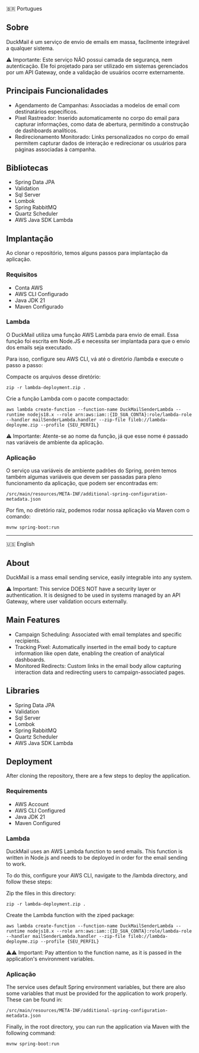 🇧🇷 Portugues

## Sobre
DuckMail é um serviço de envio de emails em massa, facilmente integrável a qualquer sistema.

⚠️ Importante: Este serviço NÃO possui camada de segurança, nem autenticação. Ele foi projetado para ser utilizado em sistemas gerenciados por um API Gateway, onde a validação de usuários ocorre externamente.

## Principais Funcionalidades
- Agendamento de Campanhas: Associadas a modelos de email com destinatários específicos.
- Pixel Rastreador: Inserido automaticamente no corpo do email para capturar informações, como data de abertura, permitindo a construção de dashboards analíticos.
- Redirecionamento Monitorado: Links personalizados no corpo do email permitem capturar dados de interação e redirecionar os usuários para páginas associadas à campanha.

## Bibliotecas
- Spring Data JPA
- Validation
- Sql Server
- Lombok
- Spring RabbitMQ
- Quartz Scheduler
- AWS Java SDK Lambda

## Implantação
Ao clonar o repositório, temos alguns passos para implantação da aplicação.

### Requisitos
- Conta AWS
- AWS CLI Configurado
- Java JDK 21
- Maven Configurado

### Lambda
O DuckMail utiliza uma função AWS Lambda para envio de email. Essa função foi escrita em Node.JS e necessita ser implantada para que o envio dos emails seja executado.

Para isso, configure seu AWS CLI, vá até o diretório /lambda e execute o passo a passo:

Compacte os arquivos desse diretório:

`zip -r lambda-deployment.zip .`

Crie a função Lambda com o pacote compactado:

`aws lambda create-function --function-name DuckMailSenderLambda --runtime nodejs18.x --role arn:aws:iam::{ID_SUA_CONTA}:role/lambda-role  --handler mailSenderLambda.handler --zip-file fileb://lambda-deployme.zip --profile {SEU_PERFIL}`

⚠️ Importante: Atente-se ao nome da função, já que esse nome é passado nas variáveis de ambiente da aplicação.

### Aplicação
O serviço usa variáveis de ambiente padrões do Spring, porém temos também algumas variáveis que devem ser passadas para pleno funcionamento da aplicação, que podem ser encontradas em:

`/src/main/resources/META-INF/additional-spring-configuration-metadata.json`

Por fim, no diretório raiz, podemos rodar nossa aplicação via Maven com o comando:

`mvnw spring-boot:run`

--------------------------------

🇺🇸 English

## About
DuckMail is a mass email sending service, easily integrable into any system.

⚠️ Important: This service DOES NOT have a security layer or authentication. It is designed to be used in systems managed by an API Gateway, where user validation occurs externally.

## Main Features
- Campaign Scheduling: Associated with email templates and specific recipients.
- Tracking Pixel: Automatically inserted in the email body to capture information like open date, enabling the creation of analytical dashboards.
- Monitored Redirects: Custom links in the email body allow capturing interaction data and redirecting users to campaign-associated pages.

## Libraries
- Spring Data JPA
- Validation
- Sql Server
- Lombok
- Spring RabbitMQ
- Quartz Scheduler
- AWS Java SDK Lambda

## Deployment
After cloning the repository, there are a few steps to deploy the application.

### Requirements
- AWS Account
- AWS CLI Configured
- Java JDK 21
- Maven Configured

### Lambda
DuckMail uses an AWS Lambda function to send emails. This function is written in Node.js and needs to be deployed in order for the email sending to work.

To do this, configure your AWS CLI, navigate to the /lambda directory, and follow these steps:

Zip the files in this directory:

`zip -r lambda-deployment.zip .`

Create the Lambda function with the ziped package:

`aws lambda create-function --function-name DuckMailSenderLambda --runtime nodejs18.x --role arn:aws:iam::{ID_SUA_CONTA}:role/lambda-role  --handler mailSenderLambda.handler --zip-file fileb://lambda-deployme.zip --profile {SEU_PERFIL}`

⚠⚠️ Important: Pay attention to the function name, as it is passed in the application's environment variables.

### Aplicação
The service uses default Spring environment variables, but there are also some variables that must be provided for the application to work properly. These can be found in:

`/src/main/resources/META-INF/additional-spring-configuration-metadata.json`

Finally, in the root directory, you can run the application via Maven with the following command:

`mvnw spring-boot:run`
